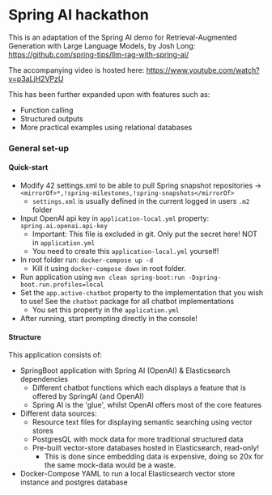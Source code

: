 # Spring AI hackathon

This is an adaptation of the Spring AI demo for Retrieval-Augmented Generation with Large Language Models, by Josh Long:
https://github.com/spring-tips/llm-rag-with-spring-ai/

The accompanying video is hosted here: https://www.youtube.com/watch?v=p3aLjH2VPzU

This has been further expanded upon with features such as:

+ Function calling
+ Structured outputs
+ More practical examples using relational databases

### General set-up

#### Quick-start

+ Modify 42 settings.xml to be able to pull Spring snapshot repositories -> `<mirrorOf>*,!spring-milestones,!spring-snapshots</mirrorOf>`
    + `settings.xml` is usually defined in the current logged in users `.m2` folder
+ Input OpenAI api key in `application-local.yml` property: `spring.ai.openai.api-key`
    + Important: This file is excluded in git. Only put the secret here! NOT in `application.yml`
    + You need to create this `application-local.yml` yourself!
+ In root folder run: `docker-compose up -d`
    + Kill it using `docker-compose down` in root folder.
+ Run application using `mvn clean spring-boot:run -Dspring-boot.run.profiles=local`
+ Set the `app.active-chatbot` property to the implementation that you wish to use! See the `chatbot` package for all chatbot implementations
    + You set this property in the `application.yml`
+ After running, start prompting directly in the console!

#### Structure

This application consists of:

+ SpringBoot application with Spring AI (OpenAI) & Elasticsearch dependencies
    + Different chatbot functions which each displays a feature that is offered by SpringAI (and OpenAI)
    + Spring AI is the 'glue', whilst OpenAI offers most of the core features
+ Different data sources:
    + Resource text files for displaying semantic searching using vector stores
    + PostgresQL with mock data for more traditional structured data
    + Pre-built vector-store databases hosted in Elasticsearch, read-only!
        + This is done since embedding data is expensive, doing so 20x for the same mock-data would be a waste.
+ Docker-Compose YAML to run a local Elasticsearch vector store instance and postgres database